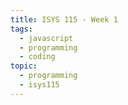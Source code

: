```yaml
---
title: ISYS 115 - Week 1
tags:
  - javascript
  - programming
  - coding
topic:
  - programming
  - isys115
---
```

